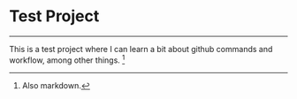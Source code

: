 # Test Project
---
This is a test project where I can learn a bit about github commands and workflow, among other things. [^1]
[^1]: Also markdown.
